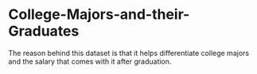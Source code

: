 # College-Majors-and-their-Graduates
The reason behind this dataset is that it helps differentiate college majors and the salary that comes with it after graduation. 
